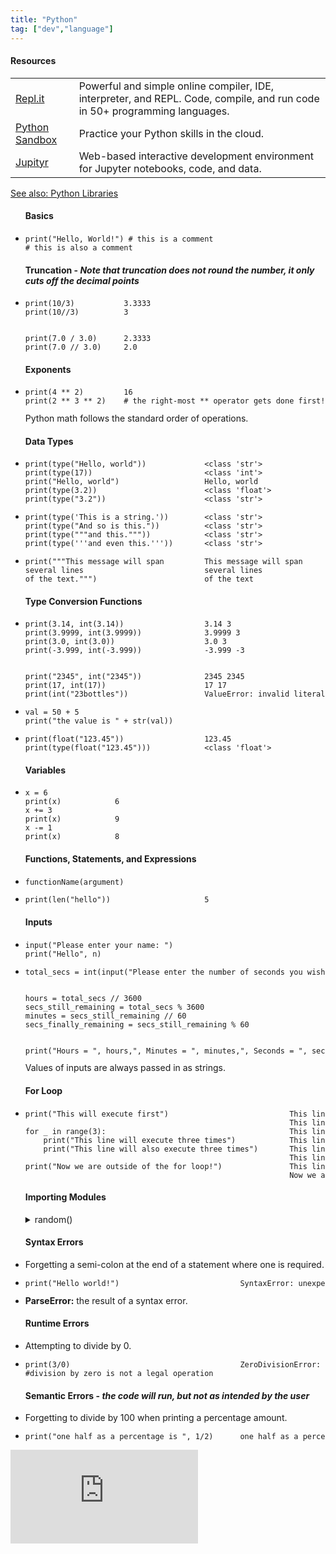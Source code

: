 ```yaml
---
title: "Python"
tag: ["dev","language"]
---
```


<div class="card">
    <h4>Resources</h4>
    <table class="col-1_2">
        <tr>
            <td><a href="https://repl.it/@whearst3/Python-Sandbox" target="_blank">Repl.it</a></td>
            <td>Powerful and simple online compiler, IDE, interpreter, and REPL. Code, compile, and run code in 50+ programming languages.</td>
        </tr>
        <tr>
            <td><a href="https://repl.it/@whearst3/Python-Sandbox" target="_blank">Python Sandbox</a></td>
            <td>Practice your Python skills in the cloud.</td>
        </tr>
        <tr>
            <td><a href="https://jupyter.org/" target="_blank">Jupityr</a></td>
            <td>Web-based interactive development environment for Jupyter notebooks, code, and data.</td>
        </tr>
    </table>
    <section>
        <span class="marker-green-sm"></span><a href="/development/python-libraries/">See also: Python Libraries</a>
    </section>
</div>

<div class="card">
    <ul>
        <h4>Basics</h4>
            <li class="nobullet">
                <code><pre class="pre-sm white">
print("Hello, World!") # this is a comment
# this is also a comment</pre></code>
            </li>
    </ul>
    <ul>
        <h4>Truncation - <em>Note that truncation does not round the number, it only cuts off the decimal points</em></h4>
            <li class="nobullet">
                <code><pre class="pre-sm white">
print(10/3)           3.3333
print(10//3)          3
<br>
print(7.0 / 3.0)      2.3333
print(7.0 // 3.0)     2.0</pre></code>
            </li>
    </ul>
    <ul>
        <h4>Exponents</h4>
            <li class="nobullet">
                <code><pre class="pre-sm white">
print(4 ** 2)         16
print(2 ** 3 ** 2)    # the right-most ** operator gets done first!</pre></code>
            </li>
        <section>Python math follows the standard order of operations.</section>
    </ul>
</div>

<div class="card">
    <ul>
        <h4>Data Types</h4>
            <li class="nobullet">
                <code><pre class="pre-sm white">
print(type("Hello, world"))             &lt;class 'str'>
print(type(17))                         &lt;class 'int'>
print("Hello, world")                   Hello, world
print(type(3.2))                        &lt;class 'float'>
print(type("3.2"))                      &lt;class 'str'></pre></code>
            </li>
            <li class="nobullet">
                <code><pre class="pre-sm white">
print(type('This is a string.'))        &lt;class 'str'>
print(type("And so is this."))          &lt;class 'str'>
print(type("""and this."""))            &lt;class 'str'>
print(type('''and even this.'''))       &lt;class 'str'></pre></code>
            </li>
            <li class="nobullet">
                <code><pre class="pre-sm white">
print("""This message will span         This message will span
several lines                           several lines
of the text.""")                        of the text</pre></code>
            </li>
    </ul>
</div>

<div class="card">
    <ul>
        <h4>Type Conversion Functions</h4>
            <li class="nobullet">
                <code><pre class="pre-sm white">
print(3.14, int(3.14))                  3.14 3
print(3.9999, int(3.9999))              3.9999 3
print(3.0, int(3.0))                    3.0 3
print(-3.999, int(-3.999))              -3.999 -3
<br>
print("2345", int("2345"))              2345 2345
print(17, int(17))                      17 17
print(int("23bottles"))                 ValueError: invalid literal for int() with base 10: '23bottles' </pre></code>
            </li>
            <li class="nobullet">
                <code><pre class="pre-sm white">
val = 50 + 5
print("the value is " + str(val))</pre></code>
            </li>
            <li class="nobullet">
                <code><pre class="pre-sm white">
print(float("123.45"))                  123.45
print(type(float("123.45")))            &lt;class 'float'></pre></code>
            </li>
    </ul>
</div>

<div class="card">
    <ul>
        <h4>Variables</h4>
            <li class="nobullet">
                <code><pre class="pre-sm white">
x = 6
print(x)            6
x += 3
print(x)            9
x -= 1
print(x)            8</pre></code>
            </li>
    </ul>
</div>

<div class="card">
    <ul>
        <h4>Functions, Statements, and Expressions</h4>
            <li class="nobullet">
                <code>functionName(argument)</code>
            </li>
            <li class="nobullet">
                <code><pre class="pre-sm white">
print(len("hello"))                     5</pre></code>
            </li>
    </ul>
</div>

<div class="card">
    <ul>
        <h4>Inputs</h4>
            <li class="nobullet">
                <code><pre class="pre-sm white">
input("Please enter your name: ")
print("Hello", n)</pre></code>
            </li>
            <li class="nobullet">
                <code><pre class="pre-sm white">total_secs = int(input("Please enter the number of seconds you wish to convert: "))
<br>
hours = total_secs // 3600
secs_still_remaining = total_secs % 3600
minutes = secs_still_remaining // 60
secs_finally_remaining = secs_still_remaining % 60
<br>
print("Hours = ", hours,", Minutes = ", minutes,", Seconds = ", secs_finally_remaining)</pre></code>
            </li>
        <section>Values of inputs are always passed in as strings.</section>
    </ul>
</div>

<div class="card">
    <ul>
        <h4>For Loop</h4>
            <li class="nobullet">
                <code><pre class="pre-sm white">print("This will execute first")                           This line will execute first
                                                           This line will execute three times
for _ in range(3):                                         This line will also execute three times
    print("This line will execute three times")            This line will execute three times
    print("This line will also execute three times")       This line will also execute three times
                                                           This line will execute three times
print("Now we are outside of the for loop!")               This line will also execute three times
                                                           Now we are outside of the for loop!</pre></code>
            </li>
    </ul>
</div>

<div class="accordion-wrapper">
    <div class="card">
        <ul>
        <h4>Importing Modules</h4>
            <details class="accordion">
                <summary>random()</summary>
                <li class="nobullet">
                    <code>
    <pre>
import random
<br>
prob = random.random()
print(prob)
<br>
diceThrow = random.randrange(1,7)
print(diceThrow)            #return an int, one of 1,2,3,4,5,6</pre>
                    </code>
                </li>
        </ul>
    </div>
</div>

<div class="card">
    <ul>
        <h4>Syntax Errors</h4>
            <li class="nobullet">
                Forgetting a semi-colon at the end of a statement where one is required.
            </li>
            <li class="nobullet">
                <code><pre class="pre-sm white">print("Hello world!"<span class="code-error">)                           SyntaxError: unexpected EOF while parsing</span></pre></code>
            </li>
            <li class="nobullet">
                <b>ParseError:</b> the result of a syntax error.
            </li>
    </ul>
    <ul>
        <h4>Runtime Errors</h4>
            <li class="nobullet">
                Attempting to divide by 0.
            </li>
            <li class="nobullet">
                <code><pre class="pre-sm white">print(3/0)                                      <span class="code-error">ZeroDivisionError: division by zero</span>
#division by zero is not a legal operation</pre></code>
            </li>
    </ul>
    <ul>
        <h4>Semantic Errors - <em>the code will run, but not as intended by the user</em></h4>
            <li class="nobullet">
                Forgetting to divide by 100 when printing a percentage amount.
            </li>
            <li class="nobullet">
                <code><pre class="pre-sm white">print("one half as a percentage is ", 1/2)      one half as a percentage is  0.5</pre></code>
            </li>
        <!-- <section>x</section> -->
    </ul>
</div>


<iframe class="pyide" src="https://repl.it/repls/CraftyWorthlessNonlinearprogramming?lite=true" scrolling="no" frameborder="no" allowtransparency="true" allowfullscreen="true" sandbox="allow-forms allow-pointer-lock allow-popups allow-same-origin allow-scripts allow-modals"></iframe>